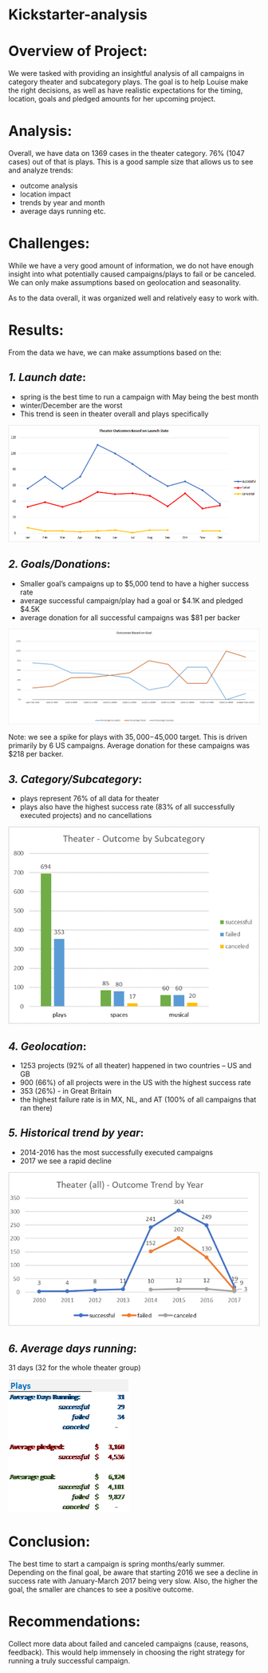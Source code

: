 # Kickstarter-analysis
# Overview of Project:
We were tasked with providing an insightful analysis of all campaigns in category theater and subcategory plays. The goal is to help Louise make the right decisions, as well as have realistic expectations for the timing, location, goals and pledged amounts for her upcoming project.


# Analysis:
Overall, we have data on 1369 cases in the theater category. 76% (1047 cases) out of that is plays. This is a good sample size that allows us to see and analyze trends:
* outcome analysis
* location impact
* trends by year and month
* average days running etc.


# Challenges:
While we have a very good amount of information, we do not have enough insight into what potentially caused campaigns/plays to fail or be canceled. We can only make assumptions based on geolocation and seasonality. 

As to the data overall, it was organized well and relatively easy to work with.


# Results:
From the data we have, we can make assumptions based on the:

## *1. Launch date*:
* spring is the best time to run a campaign with May being the best month
* winter/December are the worst
* This trend is seen in theater overall and plays specifically

![](https://github.com/jojobear2020/Kickstarter-analysis/blob/master/Theater_Outcomes_vs_Launch.png)


## *2. Goals/Donations*:
* Smaller goal’s campaigns up to $5,000 tend to have a higher success rate
* average successful campaign/play had a goal or $4.1K and pledged $4.5K
* average donation for all successful campaigns was $81 per backer

![](https://github.com/jojobear2020/Kickstarter-analysis/blob/master/Outcomes_vs_Goals.png)

Note: we see a spike for plays with $35,000-$45,000 target. This is driven primarily by 6 US campaigns. Average donation for these campaigns was $218 per backer.

 
## *3. Category/Subcategory*: 
* plays represent 76% of all data for theater
* plays also have the highest success rate (83% of all successfully executed projects) and no cancellations

![](https://github.com/jojobear2020/Kickstarter-analysis/blob/master/Theater_outcome_by_subcategory.png)

## *4. Geolocation*:
* 1253 projects (92% of all theater) happened in two countries – US and GB
* 900 (66%) of all projects were in the US with the highest success rate 
* 353 (26%) - in Great Britain
* the highest failure rate is in MX, NL, and AT (100% of all campaigns that ran there)

## *5. Historical trend by year*:
* 2014-2016 has the most successfully executed campaigns
* 2017 we see a rapid decline

![](https://github.com/jojobear2020/Kickstarter-analysis/blob/master/Theater_outcome_by_year.png)

## *6. Average days running*: 
31 days (32 for the whole theater group)

![](https://github.com/jojobear2020/Kickstarter-analysis/blob/master/Average_Days_Pledge_Goal.png)


# Conclusion:
The best time to start a campaign is spring months/early summer. Depending on the final goal, be aware that starting 2016 we see a decline in success rate with January-March 2017 being very slow. Also, the higher the goal, the smaller are chances to see a positive outcome. 


# Recommendations:
Collect more data about failed and canceled campaigns (cause, reasons, feedback). This would help immensely in choosing the right strategy for running a truly successful campaign.
